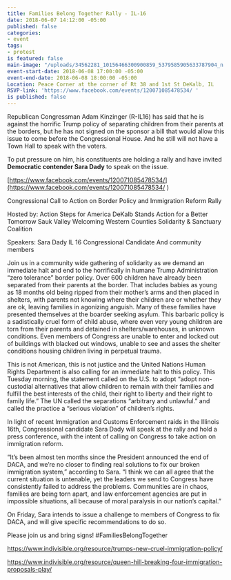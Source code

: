 ```yaml
---
title: Families Belong Together Rally - IL-16
date: 2018-06-07 14:12:00 -05:00
published: false
categories:
- event
tags:
- protest
is featured: false
main-image: "/uploads/34562281_10156466300900859_5379585905633787904_n.jpg"
event-start-date: 2018-06-08 17:00:00 -05:00
event-end-date: 2018-06-08 18:00:00 -05:00
Location: Peace Corner at the corner of Rt 38 and 1st St DeKalb, IL
RSVP-link: 'https://www.facebook.com/events/120071085478534/ '
is published: false
---
```


Republican Congressman Adam Kinzinger (R-IL16) has said that he is against the horrific Trump policy of separating children from their parents at the borders, but he has not signed on the sponsor a bill that would allow this issue to come before the Congressional House. And he still will not have a Town Hall to speak with the voters. 

To put pressure on him, his constituents are holding a rally and have invited **Democratic contender Sara Dady** to speak on the issue.  

[https://www.facebook.com/events/120071085478534/](https://www.facebook.com/events/120071085478534/ )


Congressional Call to Action on Border Policy and Immigration Reform Rally

Hosted by:
Action Steps for America 
DeKalb Stands
Action for a Better Tomorrow Sauk Valley
Welcoming Western Counties Solidarity & Sanctuary Coalition

Speakers:
Sara Dady IL 16 Congressional Candidate 
And community members

Join us in a community wide gathering of solidarity as we demand an immediate halt and end to the horrifically in humane Trump Administration “zero tolerance” border policy. Over 600 children have already been separated from their parents at the border. That includes babies as young as 18 months old being ripped from their mother’s arms and then placed in shelters, with parents not knowing where their children are or whether they are ok, leaving families in agonizing anguish. Many of these families have presented themselves at the boarder seeking asylum. This barbaric policy is a sadistically cruel form of child abuse, where even very young children are torn from their parents and detained in shelters/warehouses, in unknown conditions. Even members of Congress are unable to enter and locked out of buildings with blacked out windows, unable to see and asses the shelter conditions housing children living in perpetual trauma. 

This is not American, this is not justice and the United Nations Human Rights Department is also calling for an immediate halt to this policy. This Tuesday morning, the statement called on the U.S. to adopt “adopt non-custodial alternatives that allow children to remain with their families and fulfill the best interests of the child, their right to liberty and their right to family life.” The UN called the separations “arbitrary and unlawful.” and called the practice a “serious violation” of children’s rights. 

In light of recent Immigration and Customs Enforcement raids in the Illinois 16th, Congressional candidate Sara Dady will speak at the rally and hold a press conference, with the intent of calling on Congress to take action on immigration reform.

“It’s been almost ten months since the President announced the end of DACA, and we’re no closer to finding real solutions to fix our broken immigration system,” according to Sara. “I think we can all agree that the current situation is untenable, yet the leaders we send to Congress have consistently failed to address the problems. Communities are in chaos, families are being torn apart, and law enforcement agencies are put in impossible situations, all because of moral paralysis in our nation’s capital.” 

On Friday, Sara intends to issue a challenge to members of Congress to fix DACA, and will give specific recommendations to do so.

Please join us and bring signs! 
#FamiliesBelongTogether 

https://www.indivisible.org/resource/trumps-new-cruel-immigration-policy/ 

https://www.indivisible.org/resource/queen-hill-breaking-four-immigration-proposals-play/